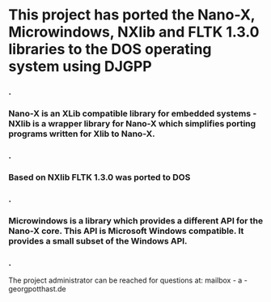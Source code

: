 # This project has ported the Nano-X, Microwindows, NXlib and FLTK 1.3.0 libraries to the DOS operating system using DJGPP #

### . ###

### Nano-X is an XLib compatible library for embedded systems - NXlib is a wrapper library for Nano-X which simplifies porting programs written for Xlib to Nano-X. ###

### . ###

### Based on NXlib FLTK 1.3.0 was ported to DOS ###

### . ###

### Microwindows is a library which provides a different API for the Nano-X core. This API is Microsoft Windows compatible. It provides a small subset of the Windows API. ###

### . ###

The project administrator can be reached for questions at: mailbox - a - georgpotthast.de
